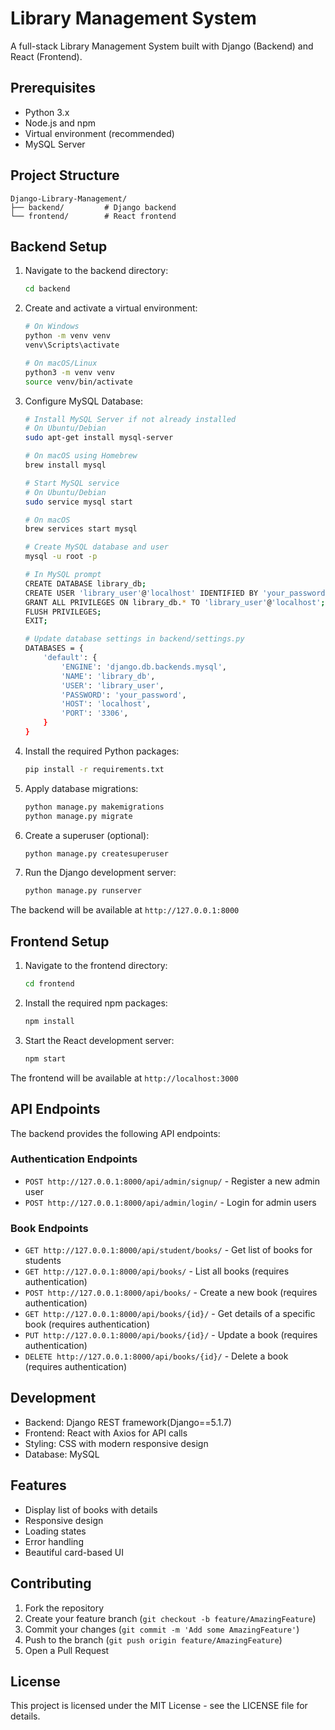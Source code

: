 # Library Management System

A full-stack Library Management System built with Django (Backend) and React (Frontend).

## Prerequisites

- Python 3.x
- Node.js and npm
- Virtual environment (recommended)
- MySQL Server

## Project Structure

```
Django-Library-Management/
├── backend/         # Django backend
└── frontend/        # React frontend
```

## Backend Setup

1. Navigate to the backend directory:
   ```bash
   cd backend
   ```

2. Create and activate a virtual environment:
   ```bash
   # On Windows
   python -m venv venv
   venv\Scripts\activate

   # On macOS/Linux
   python3 -m venv venv
   source venv/bin/activate
   ```

3. Configure MySQL Database:
   ```bash
   # Install MySQL Server if not already installed
   # On Ubuntu/Debian
   sudo apt-get install mysql-server
   
   # On macOS using Homebrew
   brew install mysql
   
   # Start MySQL service
   # On Ubuntu/Debian
   sudo service mysql start
   
   # On macOS
   brew services start mysql
   
   # Create MySQL database and user
   mysql -u root -p
   
   # In MySQL prompt
   CREATE DATABASE library_db;
   CREATE USER 'library_user'@'localhost' IDENTIFIED BY 'your_password';
   GRANT ALL PRIVILEGES ON library_db.* TO 'library_user'@'localhost';
   FLUSH PRIVILEGES;
   EXIT;
   
   # Update database settings in backend/settings.py
   DATABASES = {
       'default': {
           'ENGINE': 'django.db.backends.mysql',
           'NAME': 'library_db',
           'USER': 'library_user',
           'PASSWORD': 'your_password',
           'HOST': 'localhost',
           'PORT': '3306',
       }
   }
   ```

4. Install the required Python packages:
   ```bash
   pip install -r requirements.txt
   ```

5. Apply database migrations:
   ```bash
   python manage.py makemigrations
   python manage.py migrate
   ```

6. Create a superuser (optional):
   ```bash
   python manage.py createsuperuser
   ```

7. Run the Django development server:
   ```bash
   python manage.py runserver
   ```

The backend will be available at `http://127.0.0.1:8000`

## Frontend Setup

1. Navigate to the frontend directory:
   ```bash
   cd frontend
   ```

2. Install the required npm packages:
   ```bash
   npm install
   ```

3. Start the React development server:
   ```bash
   npm start
   ```

The frontend will be available at `http://localhost:3000`

## API Endpoints

The backend provides the following API endpoints:

### Authentication Endpoints
- `POST http://127.0.0.1:8000/api/admin/signup/` - Register a new admin user
- `POST http://127.0.0.1:8000/api/admin/login/` - Login for admin users

### Book Endpoints
- `GET http://127.0.0.1:8000/api/student/books/` - Get list of books for students
- `GET http://127.0.0.1:8000/api/books/` - List all books (requires authentication)
- `POST http://127.0.0.1:8000/api/books/` - Create a new book (requires authentication)
- `GET http://127.0.0.1:8000/api/books/{id}/` - Get details of a specific book (requires authentication)
- `PUT http://127.0.0.1:8000/api/books/{id}/` - Update a book (requires authentication)
- `DELETE http://127.0.0.1:8000/api/books/{id}/` - Delete a book (requires authentication)

## Development

- Backend: Django REST framework(Django==5.1.7)
- Frontend: React with Axios for API calls
- Styling: CSS with modern responsive design
- Database: MySQL

## Features

- Display list of books with details
- Responsive design
- Loading states
- Error handling
- Beautiful card-based UI

## Contributing

1. Fork the repository
2. Create your feature branch (`git checkout -b feature/AmazingFeature`)
3. Commit your changes (`git commit -m 'Add some AmazingFeature'`)
4. Push to the branch (`git push origin feature/AmazingFeature`)
5. Open a Pull Request

## License

This project is licensed under the MIT License - see the LICENSE file for details.
